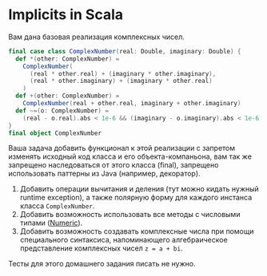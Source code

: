 # Implicits in Scala

Вам дана базовая реализация комплексных чисел. 
```scala
final case class ComplexNumber(real: Double, imaginary: Double) {
  def *(other: ComplexNumber) =
    ComplexNumber(
      (real * other.real) + (imaginary * other.imaginary),
      (real * other.imaginary) + (imaginary * other.real)
    )
  def +(other: ComplexNumber) =
    ComplexNumber(real + other.real, imaginary + other.imaginary)
  def ~=(o: ComplexNumber) = 
    (real - o.real).abs < 1e-6 && (imaginary - o.imaginary).abs < 1e-6 
}
final object ComplexNumber
```

Ваша задача добавить функционал к этой реализации с запретом изменять исходный код класса и его объекта-компаньона, вам так же запрещено наследоваться от этого класса (final), запрещено использовать паттерны из Java (например, декоратор).

1. Добавить операции вычитания и деления (тут можно кидать нужный runtime exception), а также полярную форму для каждого инстанса класса `ComplexNumber`.
1. Добавить возможность использовать все методы с числовыми типами ([Numeric](https://www.scala-lang.org/api/2.13.10/scala/math/Numeric.html)).
1. Добавить возможность создавать комплексные числа при помощи специального синтаксиса, напоминающего алгебраическое представление комплексных чисел `z = a + bi`.

Тесты для этого домашнего задания писать не нужно. 
